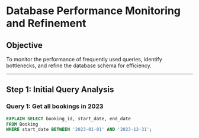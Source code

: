 # Database Performance Monitoring and Refinement

## Objective
To monitor the performance of frequently used queries, identify bottlenecks, and refine the database schema for efficiency.

---

## Step 1: Initial Query Analysis

### Query 1: Get all bookings in 2023
```sql
EXPLAIN SELECT booking_id, start_date, end_date
FROM Booking
WHERE start_date BETWEEN '2023-01-01' AND '2023-12-31';
